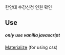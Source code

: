 한양대 수강신청 인원 확인

## Use
##### only use vanilla javascript
[Materialize](https://materializecss.com/) (for using css) 